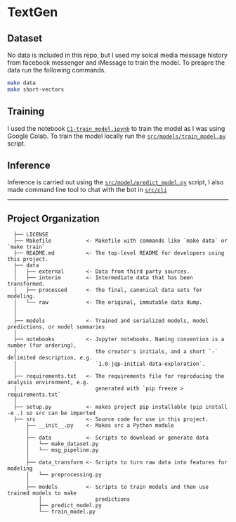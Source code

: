 # TextGen

## Dataset

No data is included in this repo, but I used my soical media message history from facebook messenger and iMessage to train the model. To preapre the data run the following commands.

```bash
make data
make short-vectors
```

## Training

I used the notebook [`C1-train_model.ipynb`](./notebooks/C1-train_model.ipynb) to train the model as I was using Google Colab. To train the model locally run the [`src/models/train_model.py`](`./src/models/train_model.py`) script.

## Inference

Inference is carried out using the [`src/model/predict_model.py`](./src/models/predict.py) script, I also made command line tool to chat with the bot in [`src/cli`](./src/cli)

---

## Project Organization

```
  ├── LICENSE
  ├── Makefile           <- Makefile with commands like `make data` or `make train`
  ├── README.md          <- The top-level README for developers using this project.
  ├── data
  │   ├── external       <- Data from third party sources.
  │   ├── interim        <- Intermediate data that has been transformed.
  │   ├── processed      <- The final, canonical data sets for modeling.
  │   └── raw            <- The original, immutable data dump.
  │
  │
  ├── models             <- Trained and serialized models, model predictions, or model summaries
  │
  ├── notebooks          <- Jupyter notebooks. Naming convention is a number (for ordering),
  │                         the creator's initials, and a short `-` delimited description, e.g.
  │                         `1.0-jqp-initial-data-exploration`.
  │
  ├── requirements.txt   <- The requirements file for reproducing the analysis environment, e.g.
  │                         generated with `pip freeze > requirements.txt`
  │
  ├── setup.py           <- makes project pip installable (pip install -e .) so src can be imported
  ├── src                <- Source code for use in this project.
      ├── __init__.py    <- Makes src a Python module
      │
      ├── data           <- Scripts to download or generate data
      │   └── make_dataset.py
      │   └── msg_pipeline.py
      │
      ├── data_transform <- Scripts to turn raw data into features for modeling
      │   └── preprocessing.py
      │
      ├── models         <- Scripts to train models and then use trained models to make
          │                 predictions
          ├── predict_model.py
          └── train_model.py
```